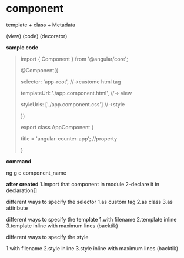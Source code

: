 # component

template + class + Metadata

(view)    (code)    (decorator)


**sample code**

>import { Component } from '@angular/core';
>
>
>@Component({
>
>
>  selector: 'app-root',                      //->custome html tag
>
>
>  templateUrl: './app.component.html',        //-> view
>
>
>  styleUrls: ['./app.component.css']          //->style
>
>
>})
>
>export class AppComponent {
>
>  title = 'angular-counter-app';               //property
>
>}
>

**command**

ng g c component_name

**after created**
1.import that component in module
2-declare it in declaration[]

different ways to specify the selector
1.as custom tag
2.as class
3.as attiribute

different ways to specify the template
1.with filename
2.template inline
3.template inline with maximum lines (backtik)

different ways to specify the style

1.with filename
2.style inline
3.style inline with maximum lines (backtik)
